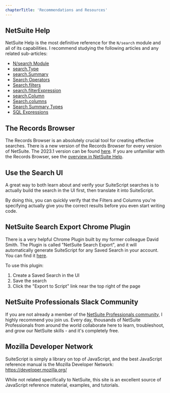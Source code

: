 ```yaml
---
chapterTitle: 'Recommendations and Resources'
---
```


## NetSuite Help

NetSuite Help is the most definitive reference for the `N/search` module and all of its capabilities. I recommend 
studying the following articles and any related sub-articles:

* [N/search Module](https://docs.oracle.com/en/cloud/saas/netsuite/ns-online-help/section_4345764122.html#subsect_87180423808)
* [search.Type](https://docs.oracle.com/en/cloud/saas/netsuite/ns-online-help/section_4483165708.html)
* [search.Summary](https://docs.oracle.com/en/cloud/saas/netsuite/ns-online-help/section_4345777923.html)
* [Search Operators](https://docs.oracle.com/en/cloud/saas/netsuite/ns-online-help/article_4094344956.html)
* [Search.filters](https://docs.oracle.com/en/cloud/saas/netsuite/ns-online-help/section_459415222167.html)
* [search.filterExpression](https://docs.oracle.com/en/cloud/saas/netsuite/ns-online-help/section_458440490721.html)
* [search.Column](https://docs.oracle.com/en/cloud/saas/netsuite/ns-online-help/section_4345767216.html)
* [Search.columns](https://docs.oracle.com/en/cloud/saas/netsuite/ns-online-help/section_456374450683.html)
* [Search Summary Types](https://tstdrv1555136.app.netsuite.com/app/help/helpcenter.nl?fid=section_N659383.html)
* [SQL Expressions](https://docs.oracle.com/en/cloud/saas/netsuite/ns-online-help/section_N2833020.html)

## The Records Browser

The Records Browser is an absolutely crucial tool for creating effective searches. There is a new version of the 
Records Browser for every version of NetSuite. The 2023.1 version can be found
[here](https://system.netsuite.com/help/helpcenter/en_US/srbrowser/Browser2023_1/script/record/account.html).
If you are unfamiliar with the Records Browser, see the
[overview in NetSuite Help](https://docs.oracle.com/en/cloud/saas/netsuite/ns-online-help/section_1527577879.html).

## Use the Search UI

A great way to both learn about and verify your SuiteScript searches is to actually build the search in the UI first,
then translate it into SuiteScript.

By doing this, you can quickly verify that the Filters and Columns you're specifying actually give you the correct 
results before you even start writing code.

## NetSuite Search Export Chrome Plugin

There is a very helpful Chrome Plugin built by my former colleague David Smith. The Plugin is called "NetSuite 
Search Export", and it will automatically generate SuiteScript for any Saved Search in your account. You can find it 
[here](https://chrome.google.com/webstore/detail/netsuite-search-export/gglbgdfbkaelbjpjkiepdmfaihdokglp).

To use this plugin:

1. Create a Saved Search in the UI
1. Save the search
1. Click the "Export to Script" link near the top right of the page

## NetSuite Professionals Slack Community

If you are not already a member of the
[NetSuite Professionals community](https://netsuiteprofessionals.com/slack/), I highly recommend you join us. Every 
day, thousands of NetSuite Professionals from around the world collaborate here to learn, troubleshoot, and grow our 
NetSuite skills - and it's completely free.

## Mozilla Developer Network

SuiteScript is simply a library on top of JavaScript, and the best JavaScript reference manual is the Mozilla 
Developer Network: https://developer.mozilla.org/

While not related specifically to NetSuite, this site is an excellent source of JavaScript reference material, 
examples, and tutorials.
